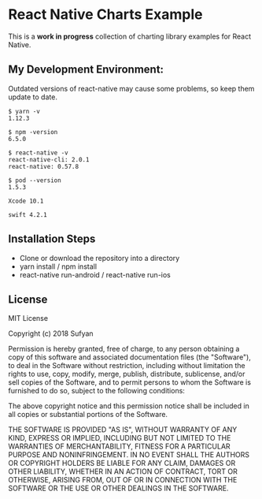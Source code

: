 # React Native Charts Example

This is a **work in progress** collection of charting library examples for React Native.

## My Development Environment:

Outdated versions of react-native may cause some problems, so keep them update to date.

```
$ yarn -v
1.12.3

$ npm -version
6.5.0

$ react-native -v
react-native-cli: 2.0.1
react-native: 0.57.8

$ pod --version
1.5.3

Xcode 10.1

swift 4.2.1

```

## Installation Steps

- Clone or download the repository into a directory
- yarn install / npm install
- react-native run-android / react-native run-ios

## License

MIT License

Copyright (c) 2018 Sufyan

Permission is hereby granted, free of charge, to any person obtaining a copy
of this software and associated documentation files (the "Software"), to deal
in the Software without restriction, including without limitation the rights
to use, copy, modify, merge, publish, distribute, sublicense, and/or sell
copies of the Software, and to permit persons to whom the Software is
furnished to do so, subject to the following conditions:

The above copyright notice and this permission notice shall be included in all
copies or substantial portions of the Software.

THE SOFTWARE IS PROVIDED "AS IS", WITHOUT WARRANTY OF ANY KIND, EXPRESS OR
IMPLIED, INCLUDING BUT NOT LIMITED TO THE WARRANTIES OF MERCHANTABILITY,
FITNESS FOR A PARTICULAR PURPOSE AND NONINFRINGEMENT. IN NO EVENT SHALL THE
AUTHORS OR COPYRIGHT HOLDERS BE LIABLE FOR ANY CLAIM, DAMAGES OR OTHER
LIABILITY, WHETHER IN AN ACTION OF CONTRACT, TORT OR OTHERWISE, ARISING FROM,
OUT OF OR IN CONNECTION WITH THE SOFTWARE OR THE USE OR OTHER DEALINGS IN THE
SOFTWARE.



